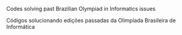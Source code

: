 Codes solving past Brazilian Olympiad in Informatics issues

Códigos solucionando edições passadas da Olimpíada Brasileira de Informática
